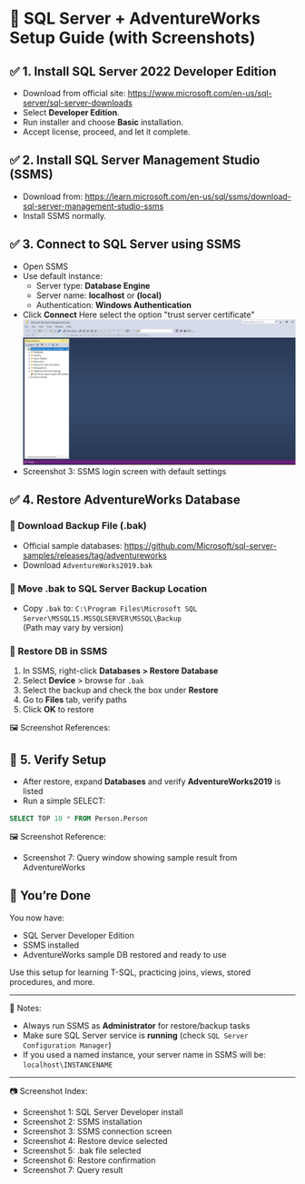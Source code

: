 # 🧠 SQL Server + AdventureWorks Setup Guide (with Screenshots)

## ✅ 1. Install SQL Server 2022 Developer Edition
- Download from official site: https://www.microsoft.com/en-us/sql-server/sql-server-downloads
- Select **Developer Edition**.
- Run installer and choose **Basic** installation.
- Accept license, proceed, and let it complete.


## ✅ 2. Install SQL Server Management Studio (SSMS)
- Download from: https://learn.microsoft.com/en-us/sql/ssms/download-sql-server-management-studio-ssms
- Install SSMS normally.



## ✅ 3. Connect to SQL Server using SSMS
- Open SSMS
- Use default instance:
  - Server type: **Database Engine**
  - Server name: **localhost** or **(local)**
  - Authentication: **Windows Authentication**
- Click **Connect**
Here select the option "trust server certificate"
![Screenshot 1](screenshots/Screenshot%202025-04-06%20181458.png)
- Screenshot 3: SSMS login screen with default settings

## ✅ 4. Restore AdventureWorks Database

### 🔽 Download Backup File (.bak)
- Official sample databases: https://github.com/Microsoft/sql-server-samples/releases/tag/adventureworks
- Download `AdventureWorks2019.bak`

### 📁 Move .bak to SQL Server Backup Location
- Copy `.bak` to:
  `C:\Program Files\Microsoft SQL Server\MSSQL15.MSSQLSERVER\MSSQL\Backup`  
  (Path may vary by version)

### 🧩 Restore DB in SSMS
1. In SSMS, right-click **Databases > Restore Database**
2. Select **Device** > browse for `.bak`
3. Select the backup and check the box under **Restore**
4. Go to **Files** tab, verify paths
5. Click **OK** to restore

🖼️ Screenshot References:


## 🧪 5. Verify Setup
- After restore, expand **Databases** and verify **AdventureWorks2019** is listed
- Run a simple SELECT:

```sql
SELECT TOP 10 * FROM Person.Person
```

🖼️ Screenshot Reference:
- Screenshot 7: Query window showing sample result from AdventureWorks

## 🏁 You’re Done
You now have:
- SQL Server Developer Edition
- SSMS installed
- AdventureWorks sample DB restored and ready to use

Use this setup for learning T-SQL, practicing joins, views, stored procedures, and more.

---

📝 Notes:
- Always run SSMS as **Administrator** for restore/backup tasks
- Make sure SQL Server service is **running** (check `SQL Server Configuration Manager`)
- If you used a named instance, your server name in SSMS will be: `localhost\INSTANCENAME`

---

📷 Screenshot Index:
- Screenshot 1: SQL Server Developer install
- Screenshot 2: SSMS installation
- Screenshot 3: SSMS connection screen
- Screenshot 4: Restore device selected
- Screenshot 5: .bak file selected
- Screenshot 6: Restore confirmation
- Screenshot 7: Query result

